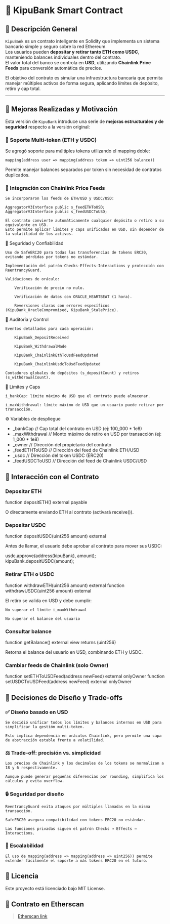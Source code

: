 # 🏦 KipuBank Smart Contract

## 📖 Descripción General
`KipuBank` es un contrato inteligente en Solidity que implementa un sistema bancario simple y seguro sobre la red Ethereum.  
Los usuarios pueden **depositar y retirar tanto ETH como USDC**, manteniendo balances individuales dentro del contrato.  
El valor total del banco se controla en **USD**, utilizando **Chainlink Price Feeds** para conversión automática de precios.

El objetivo del contrato es simular una infraestructura bancaria que permita manejar múltiples activos de forma segura, aplicando límites de depósito, retiro y cap total.

---

## 🚀 Mejoras Realizadas y Motivación

Esta versión de `KipuBank` introduce una serie de **mejoras estructurales y de seguridad** respecto a la versión original:

### 🔹 Soporte Multi-token (ETH y USDC)
  Se agregó soporte para múltiples tokens utilizando el mapping doble:

  ```solidity
  mapping(address user => mapping(address token => uint256 balance))
  ```

  Permite manejar balances separados por token sin necesidad de contratos duplicados.

### 🔹 Integración con Chainlink Price Feeds

    Se incorporaron los feeds de ETH/USD y USDC/USD:

    AggregatorV3Interface public s_feedETHToUSD;
    AggregatorV3Interface public s_feedUSDCToUSD;
    
    El contrato convierte automáticamente cualquier depósito o retiro a su equivalente en USD.
    Esto permite aplicar límites y caps unificados en USD, sin depender de la volatilidad de los activos.

🔹 Seguridad y Confiabilidad

    Uso de SafeERC20 para todas las transferencias de tokens ERC20, evitando pérdidas por tokens no estándar.

    Implementación del patrón Checks-Effects-Interactions y protección con ReentrancyGuard.

    Validaciones de oráculo:

        Verificación de precio no nulo.

        Verificación de datos con ORACLE_HEARTBEAT (1 hora).

        Reversiones claras con errores específicos (KipuBank_OracleCompromised, KipuBank_StalePrice).

🔹 Auditoría y Control

    Eventos detallados para cada operación:

        KipuBank_DepositReceived

        KipuBank_WithdrawalMade

        KipuBank_ChainlinkEthToUsdFeedUpdated

        KipuBank_ChainlinkUsdcToUsdFeedUpdated

    Contadores globales de depósitos (s_depositCount) y retiros (s_withdrawalCount).

🔹 Límites y Caps

    i_bankCap: límite máximo de USD que el contrato puede almacenar.

    i_maxWithdrawal: límite máximo de USD que un usuario puede retirar por transacción.

⚙️ Variables de despliegue

- _bankCap        // Cap total del contrato en USD (ej: 100_000 * 1e8)
- _maxWithdrawal  // Monto máximo de retiro en USD por transacción (ej: 1_000 * 1e8)
- _owner          // Dirección del propietario del contrato
- _feedETHToUSD   // Dirección del feed de Chainlink ETH/USD
- _usdc           // Dirección del token USDC (ERC20)
- _feedUSDCToUSD  // Dirección del feed de Chainlink USDC/USD

## 🧩 Interacción con el Contrato
### Depositar ETH

function depositETH() external payable

O directamente enviando ETH al contrato (activará receive()).

### Depositar USDC

function depositUSDC(uint256 amount) external

Antes de llamar, el usuario debe aprobar al contrato para mover sus USDC:

usdc.approve(address(kipuBank), amount);
kipuBank.depositUSDC(amount);

### Retirar ETH o USDC

function withdrawETH(uint256 amount) external
function withdrawUSDC(uint256 amount) external

El retiro se valida en USD y debe cumplir:

    No superar el límite i_maxWithdrawal

    No superar el balance del usuario

### Consultar balance

function getBalance() external view returns (uint256)

Retorna el balance del usuario en USD, combinando ETH y USDC.

### Cambiar feeds de Chainlink (solo Owner)

function setETHToUSDFeed(address newFeed) external onlyOwner
function setUSDCToUSDFeed(address newFeed) external onlyOwner

## 🧠 Decisiones de Diseño y Trade-offs
### ✅ Diseño basado en USD

    Se decidió unificar todos los límites y balances internos en USD para simplificar la gestión multi-token.

    Esto implica dependencia en oráculos Chainlink, pero permite una capa de abstracción estable frente a volatilidad.

### ⚖️ Trade-off: precisión vs. simplicidad

    Los precios de Chainlink y los decimales de los tokens se normalizan a 18 y 6 respectivamente.

    Aunque puede generar pequeñas diferencias por rounding, simplifica los cálculos y evita overflow.

### 🔒 Seguridad por diseño

    ReentrancyGuard evita ataques por múltiples llamadas en la misma transacción.

    SafeERC20 asegura compatibilidad con tokens ERC20 no estándar.

    Las funciones privadas siguen el patrón Checks → Effects → Interactions.

### 🧩 Escalabilidad

    El uso de mapping(address => mapping(address => uint256)) permite extender fácilmente el soporte a más tokens ERC20 en el futuro.

## 📜 Licencia

Este proyecto está licenciado bajo MIT License.

## 🔗 Contrato en Etherscan
> [Etherscan link](https://sepolia.etherscan.io/address/0x76706b50a8e62917c8ae34fe0318f8ed0460d608)
